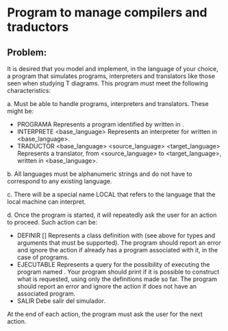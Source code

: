 # Program to manage compilers and traductors

## Problem:

It is desired that you model and implement, in the language of your choice, a program that simulates programs, interpreters and translators like those seen when studying T diagrams. 
This program must meet the following characteristics:

a. Must be able to handle programs, interpreters and translators. These might be:
  - PROGRAMA <name> <language>
    Represents a program identified by <name> written in <language>.
  - INTERPRETE <base_language> <language>
    Represents an interpreter for <language> written in <base_language>.
  - TRADUCTOR <base_language> <source_language> <target_language>
    Represents a translator, from <source_language> to <target_language>, written in <base_language>.
    
b. All languages ​​must be alphanumeric strings and do not have to correspond to any existing language.

c. There will be a special name LOCAL that refers to the language that the local machine can interpret.

d. Once the program is started, it will repeatedly ask the user for an action to proceed. Such action can be:
  - DEFINIR <type> [<args>]
    Represents a class definition <type> with <args> (see above for types and arguments that must be supported).
    The program should report an error and ignore the action if <name> already has a program associated with it, in the case of programs.
  - EJECUTABLE <name>
    Represents a query for the possibility of executing the program named <name>.
    Your program should print if it is possible to construct what is requested, using only the definitions made so far.
    The program should report an error and ignore the action if <name> does not have an associated program.
  - SALIR
    Debe salir del simulador.
    
At the end of each action, the program must ask the user for the next action.
